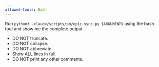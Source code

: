 ```yaml
---
allowed-tools: Bash
---
```


Run `python3 .claude/scripts/pm/epic-sync.py $ARGUMENTS` using the bash tool and show me the complete output.

- DO NOT truncate.
- DO NOT collapse.
- DO NOT abbreviate.
- Show ALL lines in full.
- DO NOT print any other comments.
